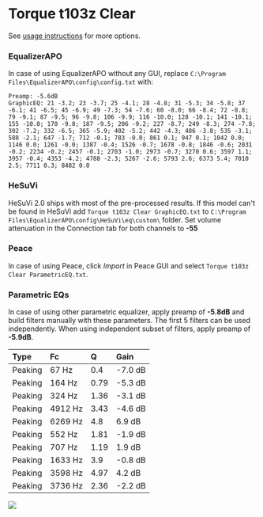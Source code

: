 # Torque t103z Clear
See [usage instructions](https://github.com/jaakkopasanen/AutoEq#usage) for more options.

### EqualizerAPO
In case of using EqualizerAPO without any GUI, replace `C:\Program Files\EqualizerAPO\config\config.txt`
with:
```
Preamp: -5.6dB
GraphicEQ: 21 -3.2; 23 -3.7; 25 -4.1; 28 -4.8; 31 -5.3; 34 -5.8; 37 -6.1; 41 -6.5; 45 -6.9; 49 -7.3; 54 -7.6; 60 -8.0; 66 -8.4; 72 -8.8; 79 -9.1; 87 -9.5; 96 -9.8; 106 -9.9; 116 -10.0; 128 -10.1; 141 -10.1; 155 -10.0; 170 -9.8; 187 -9.5; 206 -9.2; 227 -8.7; 249 -8.3; 274 -7.8; 302 -7.2; 332 -6.5; 365 -5.9; 402 -5.2; 442 -4.3; 486 -3.8; 535 -3.1; 588 -2.1; 647 -1.7; 712 -0.1; 783 -0.0; 861 0.1; 947 0.1; 1042 0.0; 1146 0.0; 1261 -0.0; 1387 -0.4; 1526 -0.7; 1678 -0.8; 1846 -0.6; 2031 -0.2; 2234 -0.2; 2457 -0.1; 2703 -1.0; 2973 -0.7; 3270 0.6; 3597 1.1; 3957 -0.4; 4353 -4.2; 4788 -2.3; 5267 -2.6; 5793 2.6; 6373 5.4; 7010 2.5; 7711 0.3; 8482 0.0
```

### HeSuVi
HeSuVi 2.0 ships with most of the pre-processed results. If this model can't be found in HeSuVi add
`Torque t103z Clear GraphicEQ.txt` to `C:\Program Files\EqualizerAPO\config\HeSuVi\eq\custom\` folder.
Set volume attenuation in the Connection tab for both channels to **-55**

### Peace
In case of using Peace, click *Import* in Peace GUI and select `Torque t103z Clear ParametricEQ.txt`.

### Parametric EQs
In case of using other parametric equalizer, apply preamp of **-5.8dB** and build filters manually
with these parameters. The first 5 filters can be used independently.
When using independent subset of filters, apply preamp of **-5.9dB**.

| Type    | Fc      |    Q | Gain    |
|:--------|:--------|:-----|:--------|
| Peaking | 67 Hz   | 0.4  | -7.0 dB |
| Peaking | 164 Hz  | 0.79 | -5.3 dB |
| Peaking | 324 Hz  | 1.36 | -3.1 dB |
| Peaking | 4912 Hz | 3.43 | -4.6 dB |
| Peaking | 6269 Hz | 4.8  | 6.9 dB  |
| Peaking | 552 Hz  | 1.81 | -1.9 dB |
| Peaking | 707 Hz  | 1.19 | 1.9 dB  |
| Peaking | 1633 Hz | 3.9  | -0.8 dB |
| Peaking | 3598 Hz | 4.97 | 4.2 dB  |
| Peaking | 3736 Hz | 2.36 | -2.2 dB |

![](https://raw.githubusercontent.com/jaakkopasanen/AutoEq/master/results/innerfidelity/sbaf-serious/Torque%20t103z%20Clear/Torque%20t103z%20Clear.png)